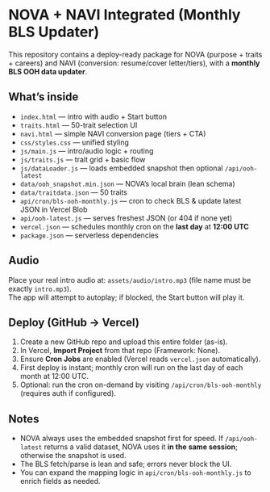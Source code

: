 # NOVA + NAVI Integrated (Monthly BLS Updater)

This repository contains a deploy-ready package for NOVA (purpose + traits + careers) and NAVI (conversion: resume/cover letter/tiers), with a **monthly BLS OOH data updater**.

## What’s inside
- `index.html` — intro with audio + Start button
- `traits.html` — 50-trait selection UI
- `navi.html` — simple NAVI conversion page (tiers + CTA)
- `css/styles.css` — unified styling
- `js/main.js` — intro/audio logic + routing
- `js/traits.js` — trait grid + basic flow
- `js/dataLoader.js` — loads embedded snapshot then optional `/api/ooh-latest`
- `data/ooh_snapshot.min.json` — NOVA’s local brain (lean schema)
- `data/traitdata.json` — 50 traits
- `api/cron/bls-ooh-monthly.js` — cron to check BLS & update latest JSON in Vercel Blob
- `api/ooh-latest.js` — serves freshest JSON (or 404 if none yet)
- `vercel.json` — schedules monthly cron on the **last day** at **12:00 UTC**
- `package.json` — serverless dependencies

## Audio
Place your real intro audio at: `assets/audio/intro.mp3` (file name must be exactly `intro.mp3`).  
The app will attempt to autoplay; if blocked, the Start button will play it.

## Deploy (GitHub → Vercel)
1. Create a new GitHub repo and upload this entire folder (as-is).
2. In Vercel, **Import Project** from that repo (Framework: None).
3. Ensure **Cron Jobs** are enabled (Vercel reads `vercel.json` automatically).
4. First deploy is instant; monthly cron will run on the last day of each month at 12:00 UTC.
5. Optional: run the cron on-demand by visiting `/api/cron/bls-ooh-monthly` (requires auth if configured).

## Notes
- NOVA always uses the embedded snapshot first for speed. If `/api/ooh-latest` returns a valid dataset, NOVA uses it **in the same session**; otherwise the snapshot is used.
- The BLS fetch/parse is lean and safe; errors never block the UI.
- You can expand the mapping logic in `api/cron/bls-ooh-monthly.js` to enrich fields as needed.
